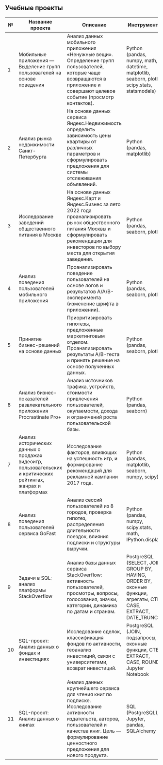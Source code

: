 ## Учебные проекты

| № | Название проекта | Описание | Инструменты | Ссылка |
|--|-------------------|----------|-------------|--------|
| 1 | Мобильные приложения — Выделение групп пользователей на основе поведения | Анализ данных мобильного приложения «Ненужные вещи». Определение групп пользователей, которые чаще возвращаются в приложение и совершают целевое событие (просмотр контактов). | Python (pandas, numpy, math, datetime, matplotlib, seaborn, plotly, scipy.stats, statsmodels) | [Открыть проект](https://github.com/ulianaianova/Project_practicum/blob/main/Project_01_Mobile%20App/Mobile%20Apps%20-%20Identifying%20User%20Groups%20Based%20on%20Behavior.ipynb) |
| 2 | Анализ рынка недвижимости Санкт-Петербурга | На основе данных сервиса Яндекс.Недвижимость определить зависимость цены квартиры от различных параметров и сформулировать предложения для системы отслеживания объявлений. | Python (pandas, matplotlib) | [Открыть проект](https://github.com/ulianaianova/Project_practicum/blob/main/Project_02_Analysis%20_real_estate_market/Research%20of%20advertisements%20for%20the%20sale%20of%20apartments.ipynb) |
| 3 | Исследование заведений общественного питания в Москве | На основе данных Яндекс.Карт и Яндекс.Бизнес за лето 2022 года проанализировать рынок общественного питания Москвы и сформулировать рекомендации для инвесторов по выбору места для открытия заведения. | Python (pandas, seaborn, plotly) | [Открыть проект](https://github.com/ulianaianova/Project_practicum/blob/main/Project_03_Research%20of%20catering/Research%20of%20public%20catering%20establishments%20in%20Moscow.ipynb) |
| 4 | Анализ поведения пользователей мобильного приложения | Проанализировать поведение пользователей на основе логов и результатов A/A/B-эксперимента (изменение шрифта в приложении). | Python (pandas, seaborn, plotly) | [Открыть проект](https://github.com/ulianaianova/Project_practicum/blob/main/Project_04_Mobile%20App%20User%20Behavior%20selling%20food/Readme.md) |
| 5 | Принятие бизнес-решений на основе данных | Приоритизировать гипотезы, предложенные маркетинговым отделом. Проанализировать результаты A/B-теста и принять решение на основе полученных данных. | Python (pandas, seaborn, plotly) | [Открыть проект](https://github.com/ulianaianova/Project_practicum/blob/main/Project_05_Data-driven%20business%20decision%20making/Data-driven%20business%20decision%20making.ipynb) |
| 6 | Анализ бизнес-показателей развлекательного приложения Procrastinate Pro+ | Анализ источников трафика, устройств, стоимости привлечения пользователей, окупаемости, дохода и ограничений роста пользовательской базы. | Python (pandas, seaborn) | [Открыть проект](https://github.com/ulianaianova/Project_practicum/blob/main/Project_06_Analysis%20of%20Business%20Indicators%20for%20the%20Procrastinate%20Pro%2B/Analysis%20of%20Business%20Indicators%20for%20the%20Procrastinate%20Pro%2B.ipynb) |
| 7 | Анализ исторических данных о продажах видеоигр, пользовательских и критических рейтингах, жанрах и платформах | Исследование факторов, влияющих на успешность игр, и формирование рекомендаций для рекламной кампании 2017 года. | Python (pandas, matplotlib, seaborn, numpy, scipy) | [Открыть проект](https://github.com/ulianaianova/Project_practicum/blob/main/Project_07_Project_07_Analysis%20of%20game%20sales%20analytics%20data%2C%20user%20and%20expert%20assessment%2C%20genres%20and%20platforms%20(e.g.%20Xbox%20or%20PlayStation)/Analysis%20of%20game%20sales%20analytics%20data%2C%20user%20and%20expert%20assessment%2C%20genres%20and%20platforms%20(e.g.%20Xbox%20or%20PlayStation).ipynb) |
| 8 | Анализ поведения пользователей сервиса GoFast | Анализ сессий пользователей из 8 городов, проверка гипотез, распределения длительности поездок, влияния подписки и структуры выручки. | Python (pandas, numpy, scipy.stats, math, IPython.display) | [Открыть проект](https://github.com/ulianaianova/Project_practicum/blob/main/Project_08_Statistical_data_analysis/Statistical_data_analysis.ipynb) |
| 9  | Задачи в SQL: анализ платформы StackOverflow | Анализ базы данных сервиса StackOverflow: активность пользователей, просмотры, вопросы, голосования, значки, категории, динамика по датам и странам. | PostgreSQL (SELECT, JOIN, GROUP BY, HAVING, ORDER BY, оконные функции, агрегаты, CTE, CASE, EXTRACT, DATE_TRUNC) | [Открыть проект](https://github.com/ulianaianova/Project_practicum/blob/main/Project_09_SQL/sql_tasks.ipynb) |
| 10 | SQL-проект: Анализ данных о фондах и инвестициях | Исследование сделок, классификация фондов по активности, геоанализ инвестиций, связи с университетами, возврат инвестиций. | PostgreSQL (JOIN, подзапросы, оконные функции, CTE, EXTRACT, CASE, ROUND), Jupyter Notebook | [Открыть проект](https://github.com/ulianaianova/Project_practicum/blob/main/Project_10_Base_SQL/Base_sql_tasks.ipynb) |
| 11 | SQL-проект: Анализ данных о книгах | Анализ данных крупнейшего сервиса для чтения книг по подписке. Исследование активности издательств, авторов, пользователей и качества книг. Цель — формулирование ценностного предложения для нового продукта. | SQL (PostgreSQL), Jupyter, pandas, SQLAlchemy | [Открыть проект](https://github.com/ulianaianova/Project_practicum/blob/main/Project_11_SQL_books_analysis/Project_books.ipynb) |

